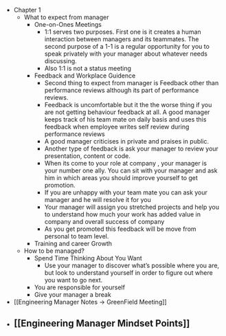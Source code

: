 - Chapter 1
	- What to expect from manager
		- One-on-Ones Meetings
			- 1:1 serves two purposes. First one is it creates a human interaction between managers and its teammates. The second purpose of a 1-1 is a regular opportunity for you to speak privately with your manager about whatever needs discussing.
			- Also 1:1 is not a status meeting
		- Feedback and Workplace Guidence
			- Second thing to expect from manager is Feedback other than performance reviews although its part of performance reviews.
			- Feedback is uncomfortable but it the the worse thing if you are not getting behaviour feedback at all. A good manager keeps track of his team mate on daily basis and uses this feedback when employee writes self review during performance reviews
			- A good manager criticises in private and praises in public.
			- Another type of feedback is ask your manager to review your presentation, content or code.
			- When its come to your role at company , your manager is your number one ally. You can sit with your manager and ask him in which areas you should improve yourself to get promotion.
			- If you are unhappy with your team mate you can ask your manager and he will resolve it for you
			- Your manager will assign you stretched projects and help you to understand how much your work has added value in company and overall success of company
			- As you get promoted this feedback will be move from personal to team level.
		- Training and career Growth
	- How to be managed?
		- Spend Time Thinking About You Want
			- Use your manager to discover what’s possible where you are, but look to understand yourself in order to figure out where you want to go next.
		- You are responsible for yourself
		- Give your manager a break
- [[Engineering Manager Notes -> GreenField Meeting]]
- [[Engineering Manager Mindset Points]]
	-